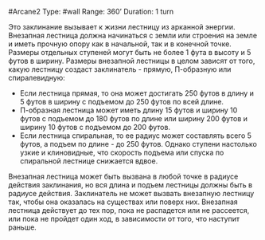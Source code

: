 #Arcane2
Type: #wall
Range: 360’
Duration: 1 turn

Это заклинание вызывает к жизни лестницу из арканной энергии. Внезапная лестница должна начинаться с земли или строения на земле и иметь прочную опору как в начальной, так и в конечной точке. Размеры отдельных ступеней могут быть не более 1 фута в высоту и 5 футов в ширину. Размеры внезапной лестницы в целом зависят от того, какую лестницу создаст заклинатель - прямую, П-образную или спиралевидную:

* Если лестница прямая, то она может достигать 250 футов в длину и 5 футов в ширину с подъемом до 250 футов по всей длине.
* П-образная лестница может иметь длину 15 футов и ширину 10 футов с подъемом до 180 футов по длине или ширину 200 футов и ширину 10 футов с подъемом до 200 футов.
* Если лестница спиральная, то ее радиус может составлять всего 5 футов, а подъем по длине - до 250 футов. Однако ступени настолько узкие и клиновидные, что скорость подъема или спуска по спиральной лестнице снижается вдвое.

Внезапная лестница может быть вызвана в любой точке в радиусе действия заклинания, но вся длина и подъем лестницы должны быть в радиусе действия. Заклинатель не может вызвать внезапную лестницу так, чтобы она оказалась на существах или поверх них. Внезапная лестница действует до тех пор, пока не распадется или не рассеется, или пока не пройдет один ход, в зависимости от того, что наступит раньше.
